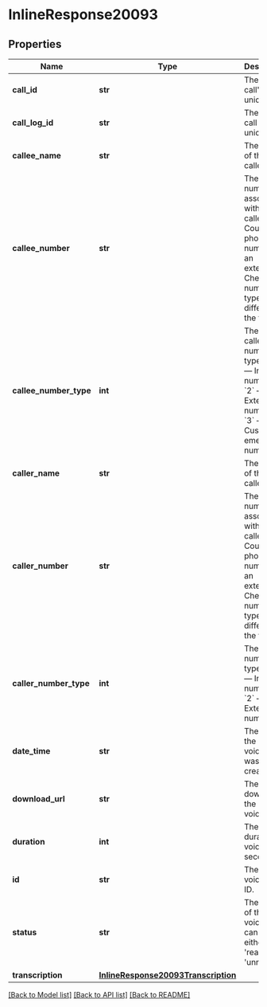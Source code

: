 # InlineResponse20093

## Properties
Name | Type | Description | Notes
------------ | ------------- | ------------- | -------------
**call_id** | **str** | The phone call&#x27;s unique ID. | [optional] 
**call_log_id** | **str** | The phone call log&#x27;s unique ID. | [optional] 
**callee_name** | **str** | The name of the callee. | [optional] 
**callee_number** | **str** | The number associated with the callee. Could be a phone number or an extension. Check the number type to differentiate the two. | [optional] 
**callee_number_type** | **int** | The callee&#x27;s number type:  * &#x60;1&#x60; — Internal number.  * &#x60;2&#x60; — External number. * &#x60;3&#x60; — Customized emergency number. | [optional] 
**caller_name** | **str** | The name of the caller. | [optional] 
**caller_number** | **str** | The number associated with the caller. Could be a phone number or an extension. Check the number type to differentiate the two.  | [optional] 
**caller_number_type** | **int** | The caller&#x27;s number type:  * &#x60;1&#x60; — Internal number.  * &#x60;2&#x60; — External number. | [optional] 
**date_time** | **str** | The date the voicemail was created. | [optional] 
**download_url** | **str** | The URL to download the voicemail. | [optional] 
**duration** | **int** | The duration of voicemail in seconds. | [optional] 
**id** | **str** | The voicemail ID. | [optional] 
**status** | **str** | The status of the voicemail. It can be either &#x27;read&#x27; or &#x27;unread&#x27; | [optional] 
**transcription** | [**InlineResponse20093Transcription**](InlineResponse20093Transcription.md) |  | [optional] 

[[Back to Model list]](../README.md#documentation-for-models) [[Back to API list]](../README.md#documentation-for-api-endpoints) [[Back to README]](../README.md)

